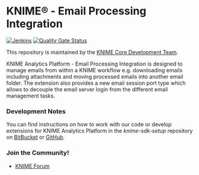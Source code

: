 # KNIME® - Email Processing Integration

[![Jenkins](https://jenkins.knime.com/buildStatus/icon?job=knime-email%2Fmaster)](https://jenkins.knime.com/job/knime-email/job/master/)
[![Quality Gate Status](https://sonarcloud.io/api/project_badges/measure?project=KNIME_knime-email&metric=coverage)](https://sonarcloud.io/summary/new_code?id=KNIME_knime-email)

This repository is maintained by the [KNIME Core Development Team](mailto:ap-core@knime.com).

KNIME Analytics Platform - Email Processing Integration is designed to manage emails from within a KNIME workflow e.g. 
downloading emails including attachments and moving processed emails into another email folder. The extension also 
provides a new email session port type which allows to decouple the email server login from the different email 
management tasks.

### Development Notes
You can find instructions on how to work with our code or develop extensions for KNIME Analytics Platform in the _knime-sdk-setup_ repository on [BitBucket](https://bitbucket.org/KNIME/knime-sdk-setup) or [GitHub](http://github.com/knime/knime-sdk-setup).

### Join the Community!
* [KNIME Forum](https://forum.knime.com/)
